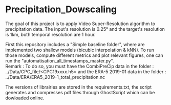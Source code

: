 # Precipitation_Dowscaling

The goal of this project is to apply Video Super-Resolution algorithm to precipitation data.
The input's resolution is 0.25° and the target's resolution is 1km, both temporal resolution are 1 hour.

First this repository includes a "Simple baseline folder", where are implemented two shallow models (bicubic interpolation & kNN). To run those models, compute different metrics and plot relevant figures, one can run the "automatisation_all_timestamps_master.py". <br>
Remark : To do so, you must have the CombiPreCip data in the folder : ../Data/CPC_file/<CPC19xxxx.h5> and the ERA-5 2019-01 data in the folder : ../Data/ERA/ERA5_2019-1_total_precipitation.nc

The versions of librairies are stored in the requirements.txt, the script generates and compresses pdf files through GhostScript which can be dowloaded online. 